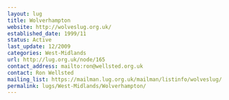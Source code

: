 ```yaml
---
layout: lug
title: Wolverhampton
website: http://wolveslug.org.uk/
established_date: 1999/11
status: Active
last_update: 12/2009
categories: West-Midlands
url: http://lug.org.uk/node/165
contact_address: mailto:ron@wellsted.org.uk
contact: Ron Wellsted
mailing_list: https://mailman.lug.org.uk/mailman/listinfo/wolveslug/
permalink: lugs/West-Midlands/Wolverhampton/
---
```

